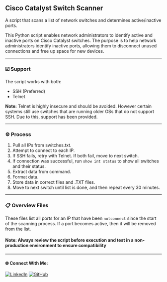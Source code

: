 ## Cisco Catalyst Switch Scanner
A script that scans a list of network switches and determines active/inactive ports.

This Python script enables network administrators to identify active and inactive ports on Cisco Catalyst switches.
The purpose is to help network administrators identify inactive ports, allowing them to disconnect unused connections and free up space for new devices.

---

### ☑️ Support 
The script works with both:
- SSH (Preferred)
- Telnet

**Note:** Telnet is highly insecure and should be avoided. However certain systems still use switches that are running older OSs that do not support SSH. Due to this, support has been provided.

---

### ⚙️ Process 
1. Pull all IPs from switches.txt.
2. Attempt to connect to each IP.
3. If SSH fails, retry with Telnet. If both fail, move to next switch.
4. If connection was successful, run `show int status` to show all switches and their status.
5. Extract data from command.
6. Format data.
7. Store data in correct files and .TXT files.
8. Move to next switch until list is done, and then repeat every 30 minutes.

---

### 📋 Overview Files
These files list all ports for an IP that have been `notconnect` since the start of the scanning process. If a port becomes active, then it will be removed from the list.

#### Note: Always review the script before execution and test in a non-production environment to ensure compatibility

---

#### 🌐 Connect With Me:
[![LinkedIn](https://img.shields.io/badge/LinkedIn-blue?style=for-the-badge&logo=LinkedIn&link=www.linkedin.com/in/hasnan-asif)](www.linkedin.com/in/hasnan-asif)
[![GitHub](https://img.shields.io/badge/GitHub-gray?style=for-the-badge&logo=Github&link=https://github.com/HasnanAsif)](https://github.com/HasnanAsif)
